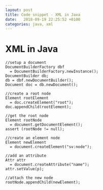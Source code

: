 ```yaml
---
layout: post
title: Code snippet - XML in Java
date:   2018-09-19 22:25:52 +0100
categories: java, xml
---
```

XML in Java
===========

    //setup a document
    DocumentBuilderFactory dbf 
      = DocumentBuilderFactory.newInstance();
    DocumentBuilder db;
    db = dbf.newDocumentBuilder();
    Document doc = db.newDocument();

    //create a root node
    Element rootElement 
      = doc.createElement("root");
    doc.appendChild(rootElement);

    //get the root node
    Element rootNode 
      = document.getDocumentElement();
    assert (rootNode != null);

    //create an element node
    Element newElement 
      = document.createElement("sv:node");
      
    //add an attribute
    Attr attr 
      = document.createAttribute("name");
    attr.setValue(p);

    //attach the new node
    rootNode.appendChild(newElement);
            
